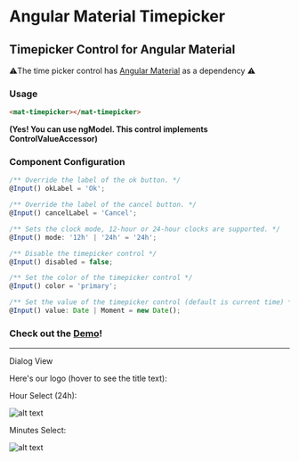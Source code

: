 # Angular Material Timepicker

## Timepicker Control for Angular Material

⚠️The time picker control has [Angular Material](https://material.angular.io/) as a dependency ⚠️

### Usage
```html
<mat-timepicker></mat-timepicker>
```
**(Yes! You can use ngModel. This control implements ControlValueAccessor)**

### Component Configuration
```typescript
/** Override the label of the ok button. */
@Input() okLabel = 'Ok';

/** Override the label of the cancel button. */
@Input() cancelLabel = 'Cancel';

/** Sets the clock mode, 12-hour or 24-hour clocks are supported. */
@Input() mode: '12h' | '24h' = '24h';

/** Disable the timepicker control */
@Input() disabled = false;

/** Set the color of the timepicker control */
@Input() color = 'primary';

/** Set the value of the timepicker control (default is current time) */
@Input() value: Date | Moment = new Date();
```


### Check out the [**Demo**](https://stackblitz.com/github/IliaIdakiev/angular-material-timepicker)!

---

Dialog View

Here's our logo (hover to see the title text):

Hour Select (24h): 

![alt text](https://github.com/IliaIdakiev/angular-material-timepicker/blob/master/timepicker-hours.png?raw=true "Hour Select (24h)")

Minutes Select: 

![alt text](https://github.com/IliaIdakiev/angular-material-timepicker/blob/master/timepicker-min.png?raw=true "Hour Select (24h)")
